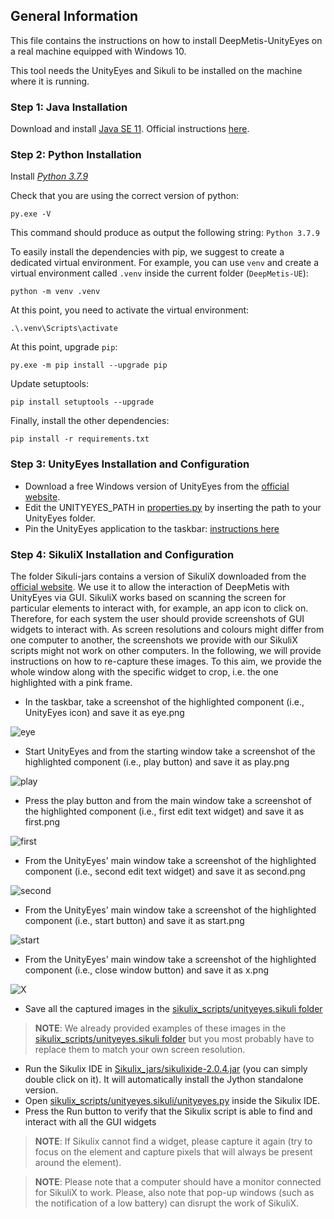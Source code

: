 ## General Information ##
This file contains the instructions on how to install DeepMetis-UnityEyes on a real machine equipped with Windows 10.

This tool needs the UnityEyes and Sikuli to be installed on the machine where it is running. 

### Step 1: Java Installation ###

Download and install [Java SE 11](https://www.oracle.com/it/java/technologies/javase-jdk11-downloads.html). Official instructions [here](https://docs.oracle.com/en/java/javase/11/install/installation-jdk-microsoft-windows-platforms.html).

### Step 2: Python Installation ###

Install [_Python 3.7.9_](https://www.python.org/ftp/python/3.7.9/python-3.7.9-amd64.exe)

Check that you are using the correct version of python:
``` 
py.exe -V
```
This command should produce as output the following string: `Python 3.7.9`

To easily install the dependencies with pip, we suggest to create a dedicated virtual environment. For example, you can use `venv` and create a virtual environment called `.venv` inside the current folder (`DeepMetis-UE`):

```
python -m venv .venv
```

At this point, you need to activate the virtual environment:

``` 
.\.venv\Scripts\activate
```


At this point, upgrade `pip`:

```
py.exe -m pip install --upgrade pip

```

Update setuptools:
```
pip install setuptools --upgrade

```

Finally, install the other dependencies:
```
pip install -r requirements.txt
```


### Step 3: UnityEyes Installation and Configuration ###

* Download a free Windows version of UnityEyes from the [official website](https://www.cl.cam.ac.uk/research/rainbow/projects/unityeyes/data/UnityEyes_Windows.zip).  
* Edit the UNITYEYES_PATH in [properties.py](properties.py) by inserting the path to your UnityEyes folder. 
* Pin the UnityEyes application to the taskbar: [instructions here](https://support.microsoft.com/en-us/windows/pin-apps-and-folders-to-the-desktop-or-taskbar-f3c749fb-e298-4cf1-adda-7fd635df6bb0)

### Step 4: SikuliX Installation and Configuration ###

The folder Sikuli-jars contains a version of SikuliX downloaded from the [official website](http://sikulix.com). We use it to allow the interaction of DeepMetis with UnityEyes via GUI. SikuliX works based on scanning the screen for particular elements to interact with, for example, an app icon to click on. Therefore, for each system the user should provide screenshots of GUI widgets to interact with. As screen resolutions and colours might differ from one computer to another, the screenshots we provide with our SikuliX scripts might not work on other computers. In the following, we will provide instructions on how to re-capture these images. To this aim, we provide the whole window along with the specific widget to crop, i.e. the one highlighted with a pink frame.

* In the taskbar, take a screenshot of the highlighted component (i.e., UnityEyes icon) and save it as eye.png

![eye](../images/eye.PNG)

* Start UnityEyes and from the starting window take a screenshot of the highlighted component (i.e., play button) and save it as play.png

![play](../images/play.PNG)

* Press the play button and from the main window take a screenshot of the highlighted component (i.e., first edit text widget) and save it as first.png

![first](../images/first.PNG)

* From the UnityEyes' main window take a screenshot of the highlighted component (i.e., second edit text widget) and save it as second.png

![second](../images/second.PNG)

* From the UnityEyes' main window take a screenshot of the highlighted component (i.e., start button) and save it as start.png

![start](../images/start.PNG)

* From the UnityEyes' main window take a screenshot of the highlighted component (i.e., close window button) and save it as x.png

![X](../images/X.PNG)

* Save all the captured images in the [sikulix_scripts/unityeyes.sikuli folder](sikulix_scripts/unityeyes.sikuli/)


> **NOTE**: We already provided examples of these images in the [sikulix_scripts/unityeyes.sikuli folder](sikulix_scripts/unityeyes.sikuli/) but you most probably have to replace them to match your own screen resolution.

* Run the Sikulix IDE in [Sikulix_jars/sikulixide-2.0.4.jar](Sikulix_jars/) (you can simply double click on it). It will automatically install the Jython standalone version.
* Open [sikulix_scripts/unityeyes.sikuli/unityeyes.py](sikulix_scripts/unityeyes.sikuli/unityeyes.py) inside the Sikulix IDE.
* Press the Run button to verify that the Sikulix script is able to find and interact with all the GUI widgets

> **NOTE**: If Sikulix cannot find a widget, please capture it again (try to focus on the element and capture pixels that will always be present around the element).

> **NOTE**: Please note that a computer should have a monitor connected for SikuliX to work. Please, also note that pop-up windows (such as the notification of a low battery) can disrupt the work of SikuliX.
